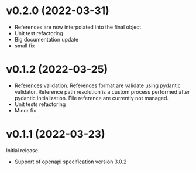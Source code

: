 # v0.2.0 (2022-03-31)

- References are now interpolated into the final object
- Unit test refactoring
- Big documentation update
- small fix

# v0.1.2 (2022-03-25)

- [References](https://github.com/OAI/OpenAPI-Specification/blob/main/versions/3.0.2.md#referenceObject)  validation.
References format are validate using pydantic validator. Reference path resolution is a custom process performed after pydantic initialization. File reference are currently not managed.
- Unit tests refactoring
- Minor fix

# v0.1.1 (2022-03-23)

Initial release.

- Support of openapi specification version 3.0.2
